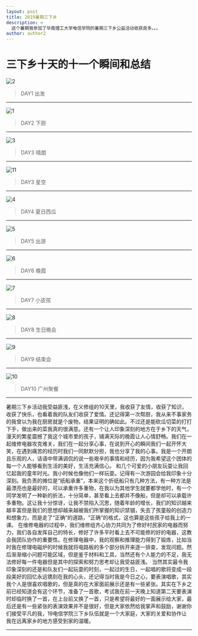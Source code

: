 ```yaml
---
layout: post
title: 2019暑期三下乡
description: >
  这个暑期我参加了华南理工大学电信学院的暑期三下乡公益活动收获良多。。。
author: author2
---
```

# 三下乡十天的十一个瞬间和总结


![2](/assets/img/daily/Elight/2.jpg)
>DAY1 出发

----

![1](/assets/img/daily/Elight/1.jpg)
>DAY2 下厨

------

![3](/assets/img/daily/Elight/3.jpg)
>DAY3 晴朗

-------

![11](/assets/img/daily/Elight/11.jpg)
>DAY3 星空

---------

![4](/assets/img/daily/Elight/4.jpg)
>DAY4 夏日西瓜

----------

![5](/assets/img/daily/Elight/5.jpg)
>DAY5 出游

---------

![6](/assets/img/daily/Elight/6.jpg)
>DAY6 晚霞

-----------

![7](/assets/img/daily/Elight/7.jpg)
>DAY7 小皮孩

--------

![8](/assets/img/daily/Elight/8.jpg)
>DAY8 生日晚会

-------

![9](/assets/img/daily/Elight/9.jpg)
>DAY9 结束会

--------

![10](/assets/img/daily/Elight/10.jpg)
>DAY10 广州聚餐

--------


暑期三下乡活动我受益匪浅，在义修组的10天里，我收获了友情，收获了知识，收获了快乐，也看着我的队友们收获了爱情。还记得第一次帮厨，我从来不事家务的我曾以为我在厨房就是个废物，结果证明的确如此。不过还是能砍瓜切菜的打打下手，做出来的菜我真的很满意。还有一个让人印象深刻的地方在于乡下的天气，漫天的繁星震撼了我这个城市里的孩子，铺满天际的晚霞让人心情舒畅。我们在一起维修电器攻克难关，我们在一起分享心事，在说到开心的瞬间我们一起开怀大笑，在遇到痛苦的经历时我们一同默默分担，我也分享了我的心事。我是一个开朗且乐观的人，话语中带满调侃的说一些艰辛的事情和经历，因为我希望这个团体的每一个人能够看到生活的美好，生活充满信心。
和几个可爱的小朋友玩耍让我回忆起我的童年时光。我小时候也像他们一样玩耍。记得有一次游园会给我印象十分深刻。我负责的摊位是“纸船承重”，本来这个折纸船只有几种方法，有一种方法是最漂亮也是最好的，可以承重许多重物，在我以为其他学生就要都学他时，有一个同学发明了一种新的折法，十分简单，甚至看上去都并不像船，但是却可以承载许多重物。这让我十分惊讶，让我不禁陷入沉思，随着年龄的增长，我们的知识越来越丰富但是我们的思想却越来越被我们所掌握的知识禁锢，失去了孩童般的创造力和想象力，而是走了“正确”的道路，“正确”的格式，这也算是这些孩子给我上的一课。
在维修电器的过程中，我们维修组齐心协力共同为了修好村民家的电器而努力，我们各自发挥自己的特长，修好了许多平时看上去不可能修的好的电器，这教会我团队协作的重要性。在修理电器中，我的观察和推理能力得到了锻炼，比如当时我在修理电磁炉的时候我就将电路板的多个部分拆开来逐一排查，发现问题。然后渐渐缩小问题可能区域，但是鉴于材料和工具，当然还有个人能力的不足，我无法修好每一件电器但是其中的探索和努力思考却让我受益匪浅。
当然其实最令我印象深刻的还是和队友们一起玩耍的时刻，一起过的生日，一起唱的歌将变成一段段美好的回忆永远镌刻在我的心头，还记得当时我是今日之心，要表演唱歌，其实我个人是很喜欢唱歌的，但是真的在大家面前展示还是有一些紧张。其实在下乡之前已经知道会有这个环节，准备了一首歌，考试我在前一天晚上知道第二天要表演时却临时换了一首，在上台前又换了一首，只是希望将最好的一面展示给大家，最后还是有一些紧张的表演效果并不是很好，但是大家依然给我掌声和鼓励，谢谢你们接受平凡的我，19电信学院三下乡队伍就是一个大家庭，大家的关爱和协作让我在远离家乡的地方感受到家的温暖。

---
